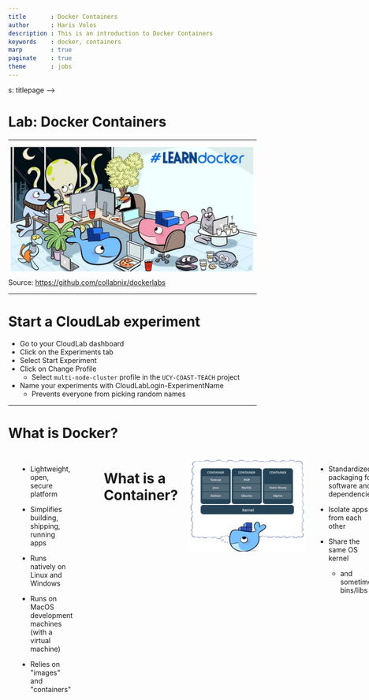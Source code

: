 ```yaml
---
title       : Docker Containers
author      : Haris Volos
description : This is an introduction to Docker Containers
keywords    : docker, containers
marp        : true
paginate    : true
theme       : jobs
--- 
```


<style>

  .img-overlay-wrap {
    position: relative;
    display: inline-block; /* <= shrinks container to image size */
    transition: transform 150ms ease-in-out;
  }

  .img-overlay-wrap img { /* <= optional, for responsiveness */
    display: block;
    max-width: 100%;
    height: auto;
  }

  .img-overlay-wrap svg {
    position: absolute;
    top: 0;
    left: 0;
  }

  </style>

  <style>
  img[alt~="center"] {
    display: block;
    margin: 0 auto;
  }

</style>

<style>   

   .cite-author {     
      text-align        : right; 
   }
   .cite-author:after {
      color             : orangered;
      font-size         : 125%;
      /* font-style        : italic; */
      font-weight       : bold;
      font-family       : Cambria, Cochin, Georgia, Times, 'Times New Roman', serif; 
      padding-right     : 130px;
   }
   .cite-author[data-text]:after {
      content           : " - "attr(data-text) " - ";      
   }

   .cite-author p {
      padding-bottom : 40px
   }

</style>

<!-- _class: titlepage -->s: titlepage -->

# Lab: Docker Containers

---

![center](assets/images/dockerlabs.jpg)

<span class="footnotesize">Source: https://github.com/collabnix/dockerlabs</span>

---

# Start a CloudLab experiment

- Go to your CloudLab dashboard
- Click on the Experiments tab
- Select Start Experiment
- Click on Change Profile
  - Select `multi-node-cluster` profile in the `UCY-COAST-TEACH` project
- Name your experiments with CloudLabLogin-ExperimentName
  - Prevents everyone from picking random names 

---

# What is Docker?


<div class="columns">

<div>

![w:500 center](assets/images/docker.jpg)

</div>

- Lightweight, open, secure platform

- Simplifies building, shipping, running apps

- Runs natively on Linux and Windows

- Runs on MacOS development machines (with a virtual machine)

- Relies on "images" and "containers"

<div>

</div>

---

# What is a Container?

<div class="columns">

<div>

![w:500 center](assets/images/container.png)

</div>

- Standardized packaging for software and dependencies

- Isolate apps from each other

- Share the same OS kernel

  - and sometimes bins/libs

<div>

</div>

---

# The role of Images and Containers

![w:800 center](assets/images/image-container.png)

<div class="columns">

<div class="center">

Example: Ubuntu with Go and application code

</div>

<div>

<div class="center">

Created by using an image. <br>Runs your application.

</div>

</div>

</div>

<!-- Image: standalone, executable package that includes everything needed to run
a piece of software (code, runtime libraries, configuration files). Provides the
filesystem and metadata (e.g. environment variables, initial working directory) for
a container.

Container: a process isolated from the rest of the system through abstractions
created by the OS. The level of isolation can be controlled, allowing access to
host resources. Its filesystem content comes from an image.

Container can be thought as the runtime instance of an image: what the image becomes in memory
when actually executed. -->

---

# Docker Containers are NOT Virtual Machines

- Easy connection to make

- Fundamentally different architectures

- Fundamentally different benefits

---

# Docker Containers vs. Virtual Machines

![w:800 center](assets/images/container-vs-vm.png)

---

# Using Docker: Build, Ship, Run Workflow

![w:800 center](assets/images/workflow.png)

---

# Some Docker vocabulary

- **Docker Image**
  The basis of a Docker container. Represents a full application

- **Docker Container**
  The standard unit in which the application service resides and executes

- **Docker Engine**
  Creates, ships and runs Docker containers deployable on a physical or  virtual, host locally, in a datacenter or cloud service provider

- **Registry Service**
  Cloud or server based storage and distribution service for your images
  Examples: Docker Hub (Public) or Docker Trusted Registry (Private)

---

# Basic Docker commands

```bash
$ docker image pull node:latest

$ docker image ls
$ docker container run –d –p 5000:5000 –-name node node:latest

$ docker container ps

$ docker container stop node(or <container id>)

$ docker container rm node (or <container id>)

$ docker image rmi (or <image id>)

$ docker build –t node:2.0 .

$ docker image push node:2.0

$ docker --help
```
---

# Our first containers

---

# Hello World

In your Docker environment, just run the following command:

```bash
$ docker run busybox echo hello world
hello world
```

(If your Docker install is brand new, you will also see a few extra lines, corresponding to the download of the busybox image.)

---

# That was our first container!

- We used one of the smallest, simplest images available: `busybox`.

- `busybox` is typically used in embedded systems (phones, routers...)

- We ran a single process and echo'ed `hello world`.

---

# A more useful container

Let's run a more exciting container:

```
$ docker run -it ubuntu
root@04c0bb0a6c07:/#
```

- This is a brand new container

- It runs a bare-bones, no-frills `ubuntu` system

- `-it` is shorthand for `-i -t`.

  - `-i` tells Docker to connect us to the container's stdin

  - `-t` tells Docker that we want a pseudo-terminal

---

# Do something in our container

Try to run `figlet` in our container.

```
root@04c0bb0a6c07:/# figlet hello
bash: figlet: command not found
```

Alright, we need to install it.

---

# Install a package in our container

We want `figlet`, so let's install it:

```
root@04c0bb0a6c07:/# apt-get update
...
Fetched 1514 kB in 14s (103 kB/s)
Reading package lists... Done
```

```
root@04c0bb0a6c07:/# apt-get install figlet
Reading package lists... Done
...
```

One minute later, `figlet` is installed!

---

# Try to run our freshly installed program

The `figlet` program takes a message as parameter.

```
root@04c0bb0a6c07:/# figlet hello
 _          _ _       
| |__   ___| | | ___  
| '_ \ / _ \ | |/ _ \ 
| | | |  __/ | | (_) |
|_| |_|\___|_|_|\___/
```

Beautiful! 😍

---

# Counting packages in the container

Let's check how many packages are installed there.

```
root@04c0bb0a6c07:/# dpkg -l | wc -l
190
```

- `dpkg -l` lists the packages installed in our container

- `wc -l` counts them

How many packages do we have on our host?

---

# Counting packages on the host

Exit the container by logging out of the shell, like you would usually do

(E.g. with ^D or exit)

```
root@04c0bb0a6c07:/# exit
```

Now, try to:

- run `dpkg -l | wc -l`. How many packages are installed?

- run `figlet`. Does that work?

---

# Host and containers are independent things

- We ran an `ubuntu` container on an `ubuntu` host

- But they have different, independent packages

- Installing something on the host doesn't expose it to the container

- And vice-versa

- We can run *any container on any host*

---

# Where's our container?

- Our container is now in a stopped state

- It still exists on disk, but all compute resources have been freed up

- We will see later how to get back to that container

---

# Starting another container

What if we start a new container, and try to run figlet again?

```
$ docker run -it ubuntu
root@b13c164401fb:/# figlet
bash: figlet: command not found
```

- We started a *brand new container*

- The basic Ubuntu image was used, and `figlet` is not here

<!-- - We will see in the next chapters how to bake a custom image with `figlet`. -->

---

# Background containers

---

# Objectives

Our first containers were interactive.

We will now see how to:

- Run a non-interactive container
- Run a container in the background
- List running containers
- Check the logs of a container
- Stop a container
- List stopped containers

---

# A non-interactive container

We will run a small custom container

This container just displays the time every second

```
$ docker run jpetazzo/clock
Fri Feb 20 00:28:53 UTC 2015
Fri Feb 20 00:28:54 UTC 2015
Fri Feb 20 00:28:55 UTC 2015
...
```

- This container will run forever
- To stop it, press `^C`
- Docker has automatically downloaded the image `jpetazzo/clock`
- This image is a user image, created by `jpetazzo`
- We will hear more about user images (and other types of images) later

---

# Run a container in the background

Containers can be started in the background, with the -d flag (daemon mode):

```
$ docker run -d jpetazzo/clock
47d677dcfba4277c6cc68fcaa51f932b544cab1a187c853b7d0caf4e8debe5ad
```

- We don't see the output of the container
- But don't worry: Docker collects that output and logs it!
- Docker gives us the ID of the container

---

# How can we check that our container is still running?

With `docker ps`, just like the UNIX `ps` command, lists running processes.

```
$ docker ps
CONTAINER ID  IMAGE           ...  CREATED        STATUS        ...
47d677dcfba4  jpetazzo/clock  ...  2 minutes ago  Up 2 minutes  ...
```

Docker tells us:
- The (truncated) ID of our container
- The image used to start the container
- That our container has been running (`Up`) for a couple of minutes
- Other information (COMMAND, PORTS, NAMES) that we will explain later

---

# Starting more containers

Let's start two more containers.

```
$ docker run -d jpetazzo/clock
57ad9bdfc06bb4407c47220cf59ce21585dce9a1298d7a67488359aeaea8ae2a
```

```
$ docker run -d jpetazzo/clock
068cc994ffd0190bbe025ba74e4c0771a5d8f14734af772ddee8dc1aaf20567d
```

Check that docker ps correctly reports all 3 containers.

---

# View only the IDs of the containers

Many Docker commands will work on container IDs: `docker stop`, `docker rm`...

If we want to list only the IDs of our containers (without the other columns or the header line), we can use the `-q` ("Quiet", "Quick") flag:

```
$ docker ps -q
068cc994ffd0
57ad9bdfc06b
47d677dcfba4
```

---

# View the logs of a container

We told you that Docker was logging the container output.

Let's see that now.

```
$ docker logs 47d
Fri Feb 20 00:39:52 UTC 2015
Fri Feb 20 00:39:53 UTC 2015
...
```

- We specified a *prefix* of the full container ID
- You can, of course, specify the full ID
- The `logs` command will output the *entire* logs of the container
  (Sometimes, that will be too much. Let's see how to address that.)

---

# Stop our container

There are two ways we can terminate our detached container.

- Killing it using the `docker kill` command
- Stopping it using the `docker stop` command

The first one stops the container immediately, by using the `KILL` signal

The second one is more graceful. It sends a `TERM` signal, and after 10 seconds, if the container has not stopped, it sends `KILL`

Reminder: the `KILL` signal cannot be intercepted, and will forcibly terminate the container

---

# Stopping our containers

Let's stop one of those containers:

```
$ docker stop 47d6
47d6
```

This will take 10 seconds:

- Docker sends the `TERM` signal
- the container doesn't react to this signal (it's a simple Shell script with no special signal handling)
- 10 seconds later, since the container is still running, Docker sends the `KILL` signal
- this terminates the container

---

# Killing the remaining containers

Let's be less patient with the two other containers:

```
$ docker kill 068 57ad
068
57ad
```

The `stop` and `kill` commands can take multiple container IDs

Those containers will be terminated immediately (without the 10 seconds delay)

Let's check that our containers don't show up anymore:

```
$ docker ps
```

---

# List stopped containers

We can also see stopped containers, with the -a (--all) option.

```
$ docker ps -a
CONTAINER ID  IMAGE           ...  CREATED      STATUS
068cc994ffd0  jpetazzo/clock  ...  21 min. ago  Exited (137) 3 min. ago
57ad9bdfc06b  jpetazzo/clock  ...  21 min. ago  Exited (137) 3 min. ago
47d677dcfba4  jpetazzo/clock  ...  23 min. ago  Exited (137) 3 min. ago
5c1dfd4d81f1  jpetazzo/clock  ...  40 min. ago  Exited (0) 40 min. ago
b13c164401fb  ubuntu          ...  55 min. ago  Exited (130) 53 min. ago
```

---

# Restarting and attaching to containers

---

# Restarting and attaching to containers

We have started containers in the foreground, and in the background.

We will see how to:

- Put a container in the background
- Attach to a background container to bring it to the foreground
- Restart a stopped container

---

# Background and foreground

The distinction between foreground and background containers is arbitrary

From Docker's point of view, all containers are the same

All containers run the same way, whether there is a client attached to them or not

It is always possible to detach from a container, and to reattach to a container

Analogy: attaching to a container is like plugging a keyboard and screen to a physical server

---

# Detaching from a container

- If you have started an *interactive container* (with option `-it`), you can detach from it

- The "detach" sequence is `^P^Q`

- Otherwise you can detach by killing the Docker client

  (But not by hitting `^C`, as this would deliver `SIGINT` to the container)

What does `-it` stand for?

- `-t` means "allocate a terminal"
- `-i` means "connect stdin to the terminal"

---

# Attaching to a container

You can attach to a container:

```
$ docker attach <containerID>
```

- The container must be running
- There can be multiple clients attached to the same container

---

# Detaching from non-interactive containers

- **Warning**: if the container was started without `-it`...
  - You won't be able to detach with `^P^Q`
  - If you hit `^C`, the signal will be proxied to the container

- Remember: you can always detach by killing the Docker client.

---

# Checking container output

Use `docker attach` if you intend to send input to the container

If you just want to see the output of a container, use `docker logs`

```bash
$ docker logs --tail 1 --follow <containerID>
```

---

# Restarting a container

When a container has exited, it is in stopped state.

It can then be restarted with the `start` command.

```bash
$ docker start <yourContainerID>
```

The container will be restarted using the same options you launched it with.

---

# Understanding Docker images
---

# Understanding Docker images

We will explain:

- What is an image

- What is a layer

- How to search and download images

---

# What is an image?

<div class="columns">

<div style="font-size: 24px">

- Image = files + metadata
- These files form the root filesystem of our container.
- The metadata can indicate a number of things, e.g.:
  - the author of the image
  - the command to execute in the container when starting it
  - environment variables to be set
  - etc.
- Images are made of layers, conceptually stacked on top of each other
- Each layer can add, change, and remove files and/or metadata
- Images can share layers to optimize disk usage, transfer times, and memory use

</div>

![w:340 center](assets/images/image-1.png)
![w:340 center](assets/images/image-2.png)

<div>

</div>

---

# Differences between containers and images

- An image is a read-only filesystem.

- A container is an encapsulated set of processes running in a read-write copy of that filesystem.

- To optimize container boot time, copy-on-write is used instead of regular copy.

- `docker run` starts a container from a given image.

<!-- Let's give a couple of metaphors to illustrate those concepts. -->

---

# Wait a minute...

If an image is read-only, how do we change it?

- We don't

- We create a new container from that image

- Then we make changes to that container

- When we are satisfied with those changes, we transform them into a new layer

- A new image is created by stacking the new layer on top of the old image

---

# Images namespaces

There are three namespaces:

- Official images

    e.g. `ubuntu`, `busybox` ...

- User (and organizations) images

    e.g. `jpetazzo/clock`

- Self-hosted images

    e.g. `registry.example.com:5000/my-private/image`

Let's explain each of them.

---

# Root namespace

The root namespace is for official images.

They are gated by Docker Inc.

They are generally authored and maintained by third parties.

Those images include:

- Small, "swiss-army-knife" images like busybox.

- Distro images to be used as bases for your builds, like ubuntu, fedora...

- Ready-to-use components and services, like redis, postgresql...

- Over 150 at this point!

---

# User namespace

The user namespace holds images for Docker Hub users and organizations.

For example:

```bash
jpetazzo/clock
```

The Docker Hub user is:

```bash
jpetazzo
```

The image name is:

```bash
clock
```

---

# Self-hosted namespace

This namespace holds images which are not hosted on Docker Hub, but on third
party registries.

They contain the hostname (or IP address), and optionally the port, of the
registry server.

For example:

```bash
localhost:5000/wordpress
```

* `localhost:5000` is the host and port of the registry
* `wordpress` is the name of the image

---

# How do you store and manage images?

Images can be stored:

* On your Docker host
* In a Docker registry

You can use the Docker client to download (pull) or upload (push) images

To be more accurate: you can use the Docker client to tell a Docker Engine
to push and pull images to and from a registry

---

# Showing current images

Let's look at what images are on our host now.

```bash
$ docker images
REPOSITORY       TAG       IMAGE ID       CREATED         SIZE
ubuntu           latest    07c86167cdc4   4 days ago      188 MB
busybox          latest    3240943c9ea3   2 weeks ago     1.114 MB
jpetazzo/clock   latest    12068b93616f   12 months ago   2.433 MB
```

---

# Searching for images

We cannot list *all* images on a remote registry, but
we can search for a specific keyword:

```bash
$ docker search marathon
NAME                     DESCRIPTION                     STARS  OFFICIAL  AUTOMATED
mesosphere/marathon      A cluster-wide init and co...   105              [OK]
mesoscloud/marathon      Marathon                        31               [OK]
mesosphere/marathon-lb   Script to update haproxy b...   22               [OK]
tobilg/mongodb-marathon  A Docker image to start a ...   4                [OK]
```


- "Stars" indicate the popularity of the image.

- "Official" images are those in the root namespace.

- "Automated" images are built automatically by the Docker Hub.
  <br/>(This means that their build recipe is always available.)

---

# Downloading images

There are two ways to download images.

- Explicitly, with `docker pull`.

- Implicitly, when executing `docker run` and the image is not found locally.

---

# Pulling an image

```bash
$ docker pull debian:jessie
Pulling repository debian
b164861940b8: Download complete
b164861940b8: Pulling image (jessie) from debian
d1881793a057: Download complete
```

- As seen previously, images are made up of layers.

- Docker has downloaded all the necessary layers.

- In this example, `:jessie` indicates which exact version of Debian
  we would like.

  It is a *version tag*.

---

# Image and tags

- Images can have tags.

- Tags define image versions or variants.

- `docker pull ubuntu` will refer to `ubuntu:latest`.

- The `:latest` tag is generally updated often.

---

# When to (not) use tags

Don't specify tags:

- When doing rapid testing and prototyping.
- When experimenting.
- When you want the latest version.

Do specify tags:

- When recording a procedure into a script.
- When going to production.
- To ensure that the same version will be used everywhere.
- To ensure repeatability later.

This is similar to what we would do with `pip install`, `npm install`, etc.

---

# Building Docker images with a Dockerfile

---

# Building Docker images with a Dockerfile

We will build a container image automatically, with a `Dockerfile`

You will:

- Write a `Dockerfile`

- Build an image from a `Dockerfile`

---

# `Dockerfile` overview

- A `Dockerfile` is a build recipe for a Docker image

- It contains a series of instructions telling Docker how an image is constructed

- The `docker build` command builds an image from a `Dockerfile`

---

# Writing our first `Dockerfile`

Our Dockerfile must be in a **new, empty directory**

1. Create a directory to hold our `Dockerfile`

```bash
$ mkdir myimage
```

2. Create a `Dockerfile` inside this directory

```bash
$ cd myimage
$ vim Dockerfile
```

Of course, you can use any other editor of your choice

---

# Type this into our Dockerfile...

```dockerfile
FROM ubuntu
RUN apt-get update
RUN apt-get install figlet
```

- `FROM` indicates the base image for our build.

- Each `RUN` line will be executed by Docker during the build.

- Our `RUN` commands **must be non-interactive.**
  <br/>(No input can be provided to Docker during the build.)

- In many cases, we will add the `-y` flag to `apt-get`.

---

# Build it!

Save our file, then execute:

```bash
$ docker build -t figlet .
```

- `-t` indicates the tag to apply to the image.

- `.` indicates the location of the *build context*.

We will talk more about the build context later.

To keep things simple for now: this is the directory where our Dockerfile is located.

---

# What happens when we build the image?

The output of docker build looks like this:

```
$ docker build -t figlet .
Sending build context to Docker daemon 2.048 kB
Sending build context to Docker daemon 
Step 0 : FROM ubuntu
 ---> e54ca5efa2e9
Step 1 : RUN apt-get update
 ---> Running in 840cb3533193
 ---> 7257c37726a1
Removing intermediate container 840cb3533193
Step 2 : RUN apt-get install figlet
 ---> Running in 2b44df762a2f
 ---> f9e8f1642759
Removing intermediate container 2b44df762a2f
Successfully built f9e8f1642759
```

> The output of the RUN commands has been omitted.

---

# Running the image

The resulting image is not different from the one produced manually

```
$ docker run -ti figlet
root@91f3c974c9a1:/# figlet hello
 _          _ _       
| |__   ___| | | ___  
| '_ \ / _ \ | |/ _ \ 
| | | |  __/ | | (_) |
|_| |_|\___|_|_|\___/
```

Yay! 🎉
